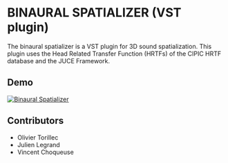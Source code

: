 # BINAURAL SPATIALIZER (VST plugin)

The binaural spatializer is a VST plugin for 3D sound spatialization. This plugin uses the Head Related Transfer Function (HRTFs) of the CIPIC HRTF database and the JUCE Framework.

## Demo

[![Binaural Spatializer](screenshot.jpg)](https://www.youtube.com/watch?v=iSpzV2M7QQc)


## Contributors

* Olivier Torillec
* Julien Legrand
* Vincent Choqueuse
